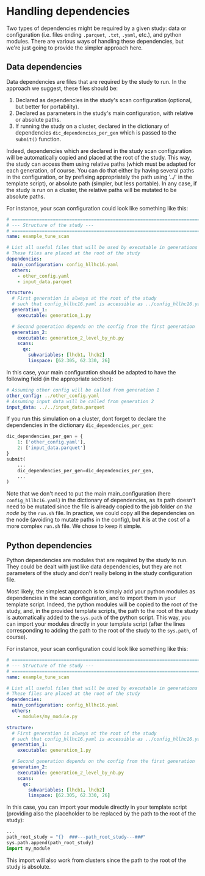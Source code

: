 # Handling dependencies

Two types of dependencies might be required by a given study: data or configuration (i.e. files ending `.parquet`, `.txt`, `.yaml`, etc.), and python modules. There are various ways of handling these dependencies, but we're just going to provide the simpler approach here.

## Data dependencies

Data dependencies are files that are required by the study to run. In the approach we suggest, these files should be:

1. Declared as dependencies in the study's scan configuration (optional, but better for portability).
2. Declared as parameters in the study's main configuration, with relative or absolute paths.
3. If running the study on a cluster, declared in the dictionary of dependencies `dic_dependencies_per_gen` which is passed to the `submit()` function.

Indeed, dependencies which are declared in the study scan configuration will be automatically copied and placed at the root of the study. This way, the study can access them using relative paths (which must be adapted for each generation, of course. You can do that either by having several paths in the configuration, or by prefixing appropriately the path using '../' in the template script), or absolute path (simpler, but less portable). In any case, if the study is run on a cluster, the relative paths will be mutated to be absolute paths.

For instance, your scan configuration could look like something like this:

```yaml
# ==================================================================================================
# --- Structure of the study ---
# ==================================================================================================
name: example_tune_scan

# List all useful files that will be used by executable in generations below
# These files are placed at the root of the study
dependencies:
  main_configuration: config_hllhc16.yaml
  others:
    - other_config.yaml
    - input_data.parquet

structure:
  # First generation is always at the root of the study
  # such that config_hllhc16.yaml is accessible as ../config_hllhc16.yaml
  generation_1:
    executable: generation_1.py

  # Second generation depends on the config from the first generation
  generation_2:
    executable: generation_2_level_by_nb.py
    scans:
      qx:
        subvariables: [lhcb1, lhcb2]
        linspace: [62.305, 62.330, 26]
```

In this case, your main configuration should be adapted to have the following field (in the appropriate section):

```yaml
# Assuming other config will be called from generation 1
other_config: ../other_config.yaml
# Assuming input data will be called from generation 2
input_data: ../../input_data.parquet
```

If you run this simulation on a cluster, dont forget to declare the dependencies in the dictionary `dic_dependencies_per_gen`:

```python
dic_dependencies_per_gen = {
    1: ['other_config.yaml'],
    2: ['input_data.parquet']
}
submit(
    ...
    dic_dependencies_per_gen=dic_dependencies_per_gen,
    ...
)
```

Note that we don't need to put the main main_configuration (here `config_hllhc16.yaml`) in the dictionary of dependencies, as its path doesn't need to be mutated since the file is already copied to the job folder _on the node_ by the `run.sh` file. In practice, we could copy all the dependencies on the node (avoiding to mutate paths in the config), but it is at the cost of a more complex `run.sh` file. We chose to keep it simple.

## Python dependencies

Python dependencies are modules that are required by the study to run. They could be dealt with just like data dependencies, but they are not parameters of the study and don't really belong in the study configuration file.

Most likely, the simplest approach is to simply add your python modules as dependencies in the scan configuration, and to import them in your template script. Indeed, the python modules will be copied to the root of the study, and, in the provided template scripts, the path to the root of the study is automatically added to the `sys.path` of the python script. This way, you can import your modules directly in your template script (after the lines corresponding to adding the path to the root of the study to the `sys.path`, of course).

For instance, your scan configuration could look like something like this:

```yaml
# ==================================================================================================
# --- Structure of the study ---
# ==================================================================================================
name: example_tune_scan

# List all useful files that will be used by executable in generations below
# These files are placed at the root of the study
dependencies:
  main_configuration: config_hllhc16.yaml
  others:
    - modules/my_module.py

structure:
  # First generation is always at the root of the study
  # such that config_hllhc16.yaml is accessible as ../config_hllhc16.yaml
  generation_1:
    executable: generation_1.py

  # Second generation depends on the config from the first generation
  generation_2:
    executable: generation_2_level_by_nb.py
    scans:
      qx:
        subvariables: [lhcb1, lhcb2]
        linspace: [62.305, 62.330, 26]
```

In this case, you can import your module directly in your template script (providing also the placeholder to be replaced by the path to the root of the study):

```python
...
path_root_study = "{}  ###---path_root_study---###"
sys.path.append(path_root_study)
import my_module
```

This import will also work from clusters since the path to the root of the study is absolute.

